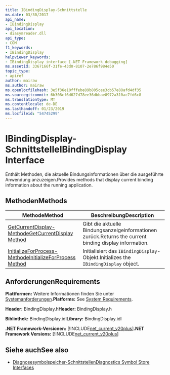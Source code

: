 ```yaml
---
title: IBindingDisplay-Schnittstelle
ms.date: 03/30/2017
api_name:
- IBindingDisplay
api_location:
- diasymreader.dll
api_type:
- COM
f1_keywords:
- IBindingDisplay
helpviewer_keywords:
- IBindingDisplay interface [.NET Framework debugging]
ms.assetid: 3367166f-31fe-43d0-8107-2e786f984e50
topic_type:
- apiref
author: mairaw
ms.author: mairaw
ms.openlocfilehash: 3e5f36e10fffebe89b805cee3cb57e88afd4df35
ms.sourcegitcommit: 6b308cf6d627d78ee36dbbae8972a310ac7fd6c8
ms.translationtype: MT
ms.contentlocale: de-DE
ms.lasthandoff: 01/23/2019
ms.locfileid: "54745299"
---
```

# <a name="ibindingdisplay-interface"></a><span data-ttu-id="37636-102">IBindingDisplay-Schnittstelle</span><span class="sxs-lookup"><span data-stu-id="37636-102">IBindingDisplay Interface</span></span>
<span data-ttu-id="37636-103">Enthält Methoden, die aktuelle Bindungsinformationen über die ausgeführte Anwendung anzuzeigen.</span><span class="sxs-lookup"><span data-stu-id="37636-103">Provides methods that display current binding information about the running application.</span></span>  
  
## <a name="methods"></a><span data-ttu-id="37636-104">Methoden</span><span class="sxs-lookup"><span data-stu-id="37636-104">Methods</span></span>  
  
|<span data-ttu-id="37636-105">Methode</span><span class="sxs-lookup"><span data-stu-id="37636-105">Method</span></span>|<span data-ttu-id="37636-106">Beschreibung</span><span class="sxs-lookup"><span data-stu-id="37636-106">Description</span></span>|  
|------------|-----------------|  
|[<span data-ttu-id="37636-107">GetCurrentDisplay-Methode</span><span class="sxs-lookup"><span data-stu-id="37636-107">GetCurrentDisplay Method</span></span>](../../../../docs/framework/unmanaged-api/diagnostics/ibindingdisplay-getcurrentdisplay-method.md)|<span data-ttu-id="37636-108">Gibt die aktuelle Bindungsanzeigeinformationen zurück.</span><span class="sxs-lookup"><span data-stu-id="37636-108">Returns the current binding display information.</span></span>|  
|[<span data-ttu-id="37636-109">InitializeForProcess-Methode</span><span class="sxs-lookup"><span data-stu-id="37636-109">InitializeForProcess Method</span></span>](../../../../docs/framework/unmanaged-api/diagnostics/ibindingdisplay-initializeforprocess-method.md)|<span data-ttu-id="37636-110">Initialisiert das `IBindingDisplay`-Objekt.</span><span class="sxs-lookup"><span data-stu-id="37636-110">Initializes the `IBindingDisplay` object.</span></span>|  
  
## <a name="requirements"></a><span data-ttu-id="37636-111">Anforderungen</span><span class="sxs-lookup"><span data-stu-id="37636-111">Requirements</span></span>  
 <span data-ttu-id="37636-112">**Plattformen:** Weitere Informationen finden Sie unter [Systemanforderungen](../../../../docs/framework/get-started/system-requirements.md).</span><span class="sxs-lookup"><span data-stu-id="37636-112">**Platforms:** See [System Requirements](../../../../docs/framework/get-started/system-requirements.md).</span></span>  
  
 <span data-ttu-id="37636-113">**Header:** BindingDisplay.h</span><span class="sxs-lookup"><span data-stu-id="37636-113">**Header:** BindingDisplay.h</span></span>  
  
 <span data-ttu-id="37636-114">**Bibliothek:** BindingDisplay.idl</span><span class="sxs-lookup"><span data-stu-id="37636-114">**Library:** BindingDisplay.idl</span></span>  
  
 <span data-ttu-id="37636-115">**.NET Framework-Versionen:** [!INCLUDE[net_current_v20plus](../../../../includes/net-current-v20plus-md.md)]</span><span class="sxs-lookup"><span data-stu-id="37636-115">**.NET Framework Versions:** [!INCLUDE[net_current_v20plus](../../../../includes/net-current-v20plus-md.md)]</span></span>  
  
## <a name="see-also"></a><span data-ttu-id="37636-116">Siehe auch</span><span class="sxs-lookup"><span data-stu-id="37636-116">See also</span></span>
- [<span data-ttu-id="37636-117">Diagnosesymbolspeicher-Schnittstellen</span><span class="sxs-lookup"><span data-stu-id="37636-117">Diagnostics Symbol Store Interfaces</span></span>](../../../../docs/framework/unmanaged-api/diagnostics/diagnostics-symbol-store-interfaces.md)
